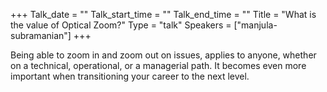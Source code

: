 +++
Talk_date = ""
Talk_start_time = ""
Talk_end_time = ""
Title = "What is the value of Optical Zoom?"
Type = "talk"
Speakers = ["manjula-subramanian"]
+++

Being able to zoom in and zoom out on issues, applies to anyone, whether on a technical, operational, or a managerial path. It becomes even more important when transitioning your career to the next level.
